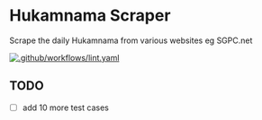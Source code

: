 # Hukamnama Scraper

Scrape the daily Hukamnama from various websites eg SGPC.net

[![.github/workflows/lint.yaml](https://github.com/jujhars13/hukamnama-scraper/actions/workflows/lint.yaml/badge.svg)](https://github.com/jujhars13/hukamnama-scraper/actions/workflows/lint.yaml)

## TODO

- [ ] add 10 more test cases

